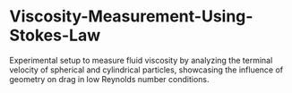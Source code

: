 # Viscosity-Measurement-Using-Stokes-Law
Experimental setup to measure fluid viscosity by analyzing the terminal velocity of spherical and cylindrical particles, showcasing the influence of geometry on drag in low Reynolds number conditions.
